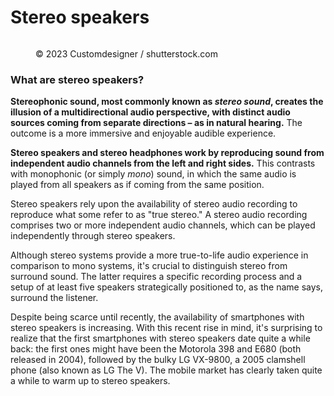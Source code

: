 # Stereo speakers

<figure><img src="https://images.versus.io/property/stereospeaker-1598666337778.variety.jpg" alt=""><figcaption><p>© 2023 Customdesigner / shutterstock.com</p></figcaption></figure>

### What are stereo speakers?

**Stereophonic sound, most commonly known as **_**stereo sound**_**, creates the illusion of a multidirectional audio perspective, with distinct audio sources coming from separate directions – as in natural hearing.** The outcome is a more immersive and enjoyable audible experience.

**Stereo speakers and stereo headphones work by reproducing sound from independent audio channels from the left and right sides.** This contrasts with monophonic (or simply _mono_) sound, in which the same audio is played from all speakers as if coming from the same position.

Stereo speakers rely upon the availability of stereo audio recording to reproduce what some refer to as "true stereo." A stereo audio recording comprises two or more independent audio channels, which can be played independently through stereo speakers.

Although stereo systems provide a more true-to-life audio experience in comparison to mono systems, it's crucial to distinguish stereo from surround sound. The latter requires a specific recording process and a setup of at least five speakers strategically positioned to, as the name says, surround the listener.

Despite being scarce until recently, the availability of smartphones with stereo speakers is increasing. With this recent rise in mind, it's surprising to realize that the first smartphones with stereo speakers date quite a while back: the first ones might have been the Motorola 398 and E680 (both released in 2004), followed by the bulky LG VX-9800, a 2005 clamshell phone (also known as LG The V). The mobile market has clearly taken quite a while to warm up to stereo speakers.
